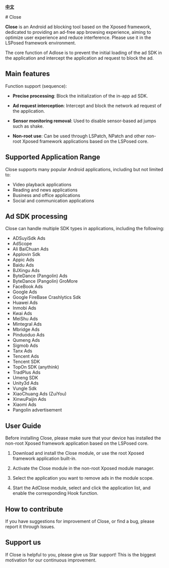 <div>

[**中文**](README.md)

</div>
# Close

**Close** is an Android ad blocking tool based on the Xposed framework, dedicated to providing an ad-free app browsing experience, aiming to optimize user experience and reduce interference. Please use it in the LSPosed framework environment.

The core function of Adlose is to prevent the initial loading of the ad SDK in the application and intercept the application ad request to block the ad.

## Main features

Function support (sequence):

- **Precise processing**: Block the initialization of the in-app ad SDK.

- **Ad request interception**: Intercept and block the network ad request of the application.

- **Sensor monitoring removal**: Used to disable sensor-based ad jumps such as shake.

- **Non-root use**: Can be used through LSPatch, NPatch and other non-root Xposed framework applications based on the LSPosed core.

 ## Supported Application Range

Close supports many popular Android applications, including but not limited to:

- Video playback applications
- Reading and news applications
- Business and office applications
- Social and communication applications

## Ad SDK processing

Close can handle multiple SDK types in applications, including the following:

- ADSuyiSdk Ads
- AdScope
- Ali BaiChuan Ads
- Applovin Sdk
- Appic Ads
- Baidu Ads
- BJXingu Ads
- ByteDance (Pangolin) Ads
- ByteDance (Pangolin) GroMore
- FaceBook Ads
- Google Ads
- Google FireBase Crashlytics Sdk
- Huawei Ads
- Inmobi Ads
- Kwai Ads
- MeiShu Ads
- Mintegral Ads
- Mbridge Ads
- Pinduoduo Ads
- Qumeng Ads
- Sigmob Ads
- Tanx Ads
- Tencent Ads
- Tencent SDK
-  TopOn SDK (anythink)
- TradPlus Ads
- Umeng SDK
- Unity3d Ads
- Vungle Sdk
- XiaoChuang Ads (ZuiYou)
- XinwuPaijin Ads
- Xiaomi Ads
- Pangolin advertisement

## User Guide

Before installing Close, please make sure that your device has installed the non-root Xposed framework application based on the LSPosed core.

1. Download and install the Close module, or use the root Xposed framework application built-in.

2. Activate the Close module in the non-root Xposed module manager.

3. Select the application you want to remove ads in the module scope.

4. Start the AdClose module, select and click the application list, and enable the corresponding Hook function.

## How to contribute

If you have suggestions for improvement of Close, or find a bug, please report it through Issues.

## Support us

If Close is helpful to you, please give us Star support! This is the biggest motivation for our continuous improvement.